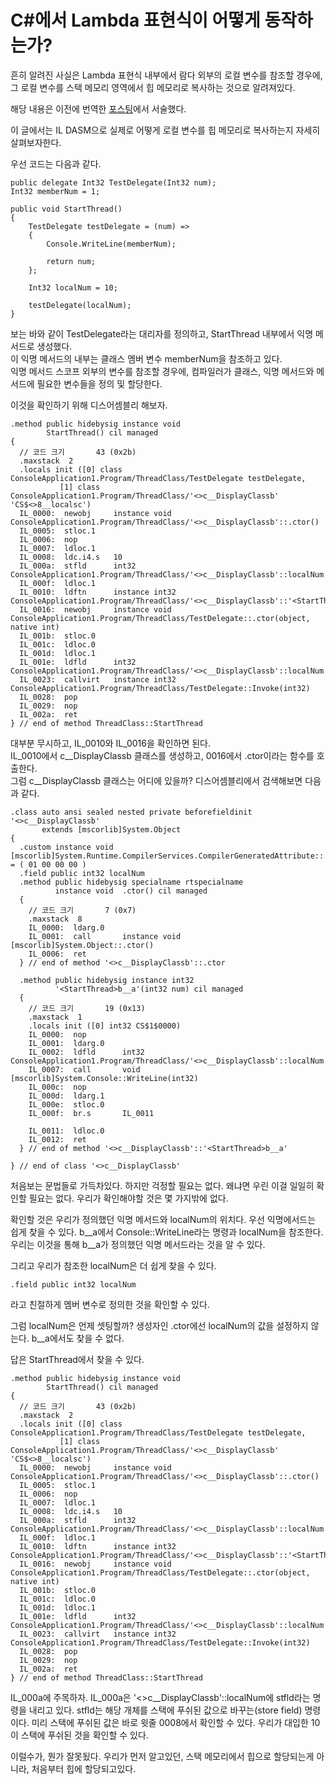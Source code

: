 # C#에서 Lambda 표현식이 어떻게 동작하는가?

흔히 알려진 사실은 Lambda 표현식 내부에서 람다 외부의 로컬 변수를 참조할 경우에, 그 로컬 변수를 스택 메모리 영역에서 힙 메모리로 복사하는 것으로 알려져있다.

해당 내용은 이전에 번역한 [포스팅](https://lowpoly59835.github.io/2020-06-11/How-to-leak-memory-with-lambda-expressio)에서 서술했다.

이 글에서는 IL DASM으로 실제로 어떻게 로컬 변수를 힙 메모리로 복사하는지 자세히 살펴보자한다.

우선 코드는 다음과 같다.


    public delegate Int32 TestDelegate(Int32 num);
    Int32 memberNum = 1;

    public void StartThread()
    {
        TestDelegate testDelegate = (num) =>
        {
            Console.WriteLine(memberNum);

            return num;
        };

        Int32 localNum = 10;

        testDelegate(localNum);
    }


보는 바와 같이 TestDelegate라는 대리자를 정의하고, StartThread 내부에서 익명 메서드로 생성했다.  
이 익명 메서드의 내부는 클래스 멤버 변수 memberNum을 참조하고 있다.  
익명 메서드 스코프 외부의 변수를 참조할 경우에, 컴파일러가 클래스, 익명 메서드와 메서드에 필요한 변수들을 정의 및 할당한다.

이것을 확인하기 위해 디스어셈블리 해보자.



    .method public hidebysig instance void 
            StartThread() cil managed
    {
      // 코드 크기       43 (0x2b)
      .maxstack  2
      .locals init ([0] class ConsoleApplication1.Program/ThreadClass/TestDelegate testDelegate,
               [1] class ConsoleApplication1.Program/ThreadClass/'<>c__DisplayClassb' 'CS$<>8__localsc')
      IL_0000:  newobj     instance void ConsoleApplication1.Program/ThreadClass/'<>c__DisplayClassb'::.ctor()
      IL_0005:  stloc.1
      IL_0006:  nop
      IL_0007:  ldloc.1
      IL_0008:  ldc.i4.s   10
      IL_000a:  stfld      int32 ConsoleApplication1.Program/ThreadClass/'<>c__DisplayClassb'::localNum
      IL_000f:  ldloc.1
      IL_0010:  ldftn      instance int32 ConsoleApplication1.Program/ThreadClass/'<>c__DisplayClassb'::'<StartThread>b__a'(int32)
      IL_0016:  newobj     instance void ConsoleApplication1.Program/ThreadClass/TestDelegate::.ctor(object, native int)
      IL_001b:  stloc.0
      IL_001c:  ldloc.0
      IL_001d:  ldloc.1
      IL_001e:  ldfld      int32 ConsoleApplication1.Program/ThreadClass/'<>c__DisplayClassb'::localNum
      IL_0023:  callvirt   instance int32 ConsoleApplication1.Program/ThreadClass/TestDelegate::Invoke(int32)
      IL_0028:  pop
      IL_0029:  nop
      IL_002a:  ret
    } // end of method ThreadClass::StartThread


대부분 무시하고, IL_0010와 IL_0016을 확인하면 된다.   
IL_0010에서 c__DisplayClassb 클래스를 생성하고, 0016에서 .ctor이라는 함수를 호출한다.  
그럼 c__DisplayClassb 클래스는 어디에 있을까?
디스어셈블리에서 검색해보면 다음과 같다.

    .class auto ansi sealed nested private beforefieldinit '<>c__DisplayClassb'
           extends [mscorlib]System.Object
    {
      .custom instance void [mscorlib]System.Runtime.CompilerServices.CompilerGeneratedAttribute::.ctor() = ( 01 00 00 00 ) 
      .field public int32 localNum
      .method public hidebysig specialname rtspecialname 
              instance void  .ctor() cil managed
      {
        // 코드 크기       7 (0x7)
        .maxstack  8
        IL_0000:  ldarg.0
        IL_0001:  call       instance void [mscorlib]System.Object::.ctor()
        IL_0006:  ret
      } // end of method '<>c__DisplayClassb'::.ctor

      .method public hidebysig instance int32 
              '<StartThread>b__a'(int32 num) cil managed
      {
        // 코드 크기       19 (0x13)
        .maxstack  1
        .locals init ([0] int32 CS$1$0000)
        IL_0000:  nop
        IL_0001:  ldarg.0
        IL_0002:  ldfld      int32 ConsoleApplication1.Program/ThreadClass/'<>c__DisplayClassb'::localNum
        IL_0007:  call       void [mscorlib]System.Console::WriteLine(int32)
        IL_000c:  nop
        IL_000d:  ldarg.1
        IL_000e:  stloc.0
        IL_000f:  br.s       IL_0011

        IL_0011:  ldloc.0
        IL_0012:  ret
      } // end of method '<>c__DisplayClassb'::'<StartThread>b__a'

    } // end of class '<>c__DisplayClassb'

처음보는 문법들로 가득차있다.
하지만 걱정할 필요는 없다. 왜냐면 우린 이걸 일일히 확인할 필요는 없다. 우리가 확인해야할 것은 몇 가지밖에 없다.

확인할 것은 우리가 정의했던 익명 메서드와 localNum의 위치다.
우선 익명에서드는 쉽게 찾을 수 있다. b__a에서 Console::WriteLine라는 명령과 localNum을 참조한다. 우리는 이것을 통해 b__a가 정의했던 익명 메서드라는 것을 알 수 있다.

그리고 우리가 참조한 localNum은 더 쉽게 찾을 수 있다.     
    
    .field public int32 localNum

라고 친절하게 멤버 변수로 정의한 것을 확인할 수 있다.

그럼 localNum은 언제 셋팅할까? 생성자인 .ctor에선 localNum의 값을 설정하지 않는다. b__a에서도 찾을 수 없다.

답은 StartThread에서 찾을 수 있다.



    .method public hidebysig instance void 
            StartThread() cil managed
    {
      // 코드 크기       43 (0x2b)
      .maxstack  2
      .locals init ([0] class ConsoleApplication1.Program/ThreadClass/TestDelegate testDelegate,
               [1] class ConsoleApplication1.Program/ThreadClass/'<>c__DisplayClassb' 'CS$<>8__localsc')
      IL_0000:  newobj     instance void ConsoleApplication1.Program/ThreadClass/'<>c__DisplayClassb'::.ctor()
      IL_0005:  stloc.1
      IL_0006:  nop
      IL_0007:  ldloc.1
      IL_0008:  ldc.i4.s   10
      IL_000a:  stfld      int32 ConsoleApplication1.Program/ThreadClass/'<>c__DisplayClassb'::localNum
      IL_000f:  ldloc.1
      IL_0010:  ldftn      instance int32 ConsoleApplication1.Program/ThreadClass/'<>c__DisplayClassb'::'<StartThread>b__a'(int32)
      IL_0016:  newobj     instance void ConsoleApplication1.Program/ThreadClass/TestDelegate::.ctor(object, native int)
      IL_001b:  stloc.0
      IL_001c:  ldloc.0
      IL_001d:  ldloc.1
      IL_001e:  ldfld      int32 ConsoleApplication1.Program/ThreadClass/'<>c__DisplayClassb'::localNum
      IL_0023:  callvirt   instance int32 ConsoleApplication1.Program/ThreadClass/TestDelegate::Invoke(int32)
      IL_0028:  pop
      IL_0029:  nop
      IL_002a:  ret
    } // end of method ThreadClass::StartThread

IL_000a에 주목하자.
IL_000a은 '<>c__DisplayClassb'::localNum에 stfld라는 명령을 내리고 있다.
stfld는 해당 개체를 스택에 푸쉬된 값으로 바꾸는(store field) 명령이다.
미리 스택에 푸쉬된 값은 바로 윗줄 0008에서 확인할 수 있다. 우리가 대입한 10이 스택에 푸쉬된 것을 확인할 수 있다.

이럴수가, 뭔가 잘못됬다.
우리가 먼저 알고있던, 스택 메모리에서 힙으로 할당되는게 아니라, 처음부터 힙에 할당되고있다.

